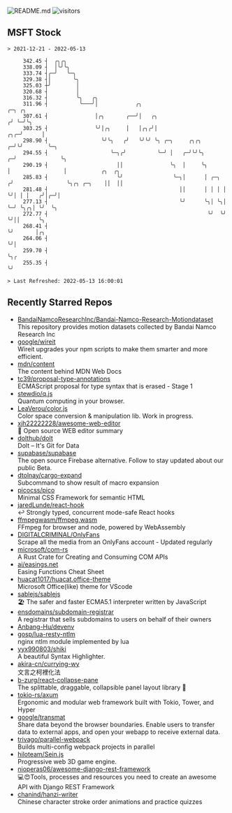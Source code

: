![README.md](https://github.com/Gerhut/Gerhut/workflows/README.md/badge.svg)
![visitors](https://visitors.vercel.app/Gerhut/Gerhut?token=8cf69d1f6813d272ef062726b6070c9be4ff72038cfe5a7ded7384a8da65d866)

## MSFT Stock

```
> 2021-12-21 - 2022-05-13

     342.45 ┤  ╭╮╭╮                                                                                              
     338.09 ┤  │╰╯╰╮                                                                                             
     333.74 ┤╭─╯   ╰─╮                                                                                           
     329.38 ┤│       ╰╮                                                                                          
     325.03 ┼╯        │                                                                                          
     320.68 ┤         │                                                                                          
     316.32 ┤         ╰╮   ╭╮                                                                                    
     311.96 ┤          ╰───╯│            ╭╮                                    ╭─╮ ╭╮                            
     307.61 ┤               │╭╮       ╭──╯│   ╭╮                              ╭╯ ╰─╯╰╮                           
     303.25 ┤               ╰╯│╭╮     │   │╭╮╭╯│                          ╭╮╭─╯      │                           
     298.90 ┤                 ╰╯╰╮   ╭╯   ╰╯╰╯ ╰╮ ╭─╮     ╭╮╭╮          ╭─╯╰╯        ╰─╮                         
     294.55 ┤                    ╰─╮╭╯          ╰─╯ │   ╭─╯╰╯╰╮       ╭─╯              ╰╮                        
     290.19 ┤                      ││               ╰╮  │     ╰╮      │                 │           ╭╮  ╭╮       
     285.83 ┤                      ╰╯                ╰─╮│      │ ╭─╮ ╭╯                 ╰╮╭╮ ╭─╮    ││  ││       
     281.48 ┤                                          ││      │ │ │ │                   ╰╯│ │ │   ╭╯│╭─╯│       
     277.13 ┤                                          ╰╯      ╰╮│ ╰╮│                     ╰─╯ ╰╮╭╮│ ╰╯  ╰╮      
     272.77 ┤                                                   ╰╯  ╰╯                          ╰╯││      ╰╮     
     268.41 ┤                                                                                     ╰╯       │╭╮   
     264.06 ┤                                                                                              ╰╯│   
     259.70 ┤                                                                                                ╰╮╭ 
     255.35 ┤                                                                                                 ╰╯ 

> Last Refreshed: 2022-05-13 16:00:01
```

## Recently Starred Repos

- [BandaiNamcoResearchInc/Bandai-Namco-Research-Motiondataset](https://github.com/BandaiNamcoResearchInc/Bandai-Namco-Research-Motiondataset)  
  This repository provides motion datasets collected by Bandai Namco Research Inc
- [google/wireit](https://github.com/google/wireit)  
  Wireit upgrades your npm scripts to make them smarter and more efficient.
- [mdn/content](https://github.com/mdn/content)  
  The content behind MDN Web Docs
- [tc39/proposal-type-annotations](https://github.com/tc39/proposal-type-annotations)  
  ECMAScript proposal for type syntax that is erased - Stage 1
- [stewdio/q.js](https://github.com/stewdio/q.js)  
  Quantum computing in your browser.
- [LeaVerou/color.js](https://github.com/LeaVerou/color.js)  
  Color space conversion & manipulation lib. Work in progress.
- [xjh22222228/awesome-web-editor](https://github.com/xjh22222228/awesome-web-editor)  
  🔨  Open source WEB editor summary
- [dolthub/dolt](https://github.com/dolthub/dolt)  
  Dolt – It's Git for Data
- [supabase/supabase](https://github.com/supabase/supabase)  
  The open source Firebase alternative. Follow to stay updated about our public Beta.
- [dtolnay/cargo-expand](https://github.com/dtolnay/cargo-expand)  
  Subcommand to show result of macro expansion
- [picocss/pico](https://github.com/picocss/pico)  
  Minimal CSS Framework for semantic HTML
- [jaredLunde/react-hook](https://github.com/jaredLunde/react-hook)  
  ↩ Strongly typed, concurrent mode-safe React hooks
- [ffmpegwasm/ffmpeg.wasm](https://github.com/ffmpegwasm/ffmpeg.wasm)  
  FFmpeg for browser and node, powered by WebAssembly
- [DIGITALCRIMINAL/OnlyFans](https://github.com/DIGITALCRIMINAL/OnlyFans)  
  Scrape all the media from an OnlyFans account - Updated regularly
- [microsoft/com-rs](https://github.com/microsoft/com-rs)  
  A Rust Crate for Creating and Consuming COM APIs
- [ai/easings.net](https://github.com/ai/easings.net)  
  Easing Functions Cheat Sheet
- [huacat1017/huacat.office-theme](https://github.com/huacat1017/huacat.office-theme)  
  Microsoft Office(like) theme for VScode
- [sablejs/sablejs](https://github.com/sablejs/sablejs)  
  🏖️ The safer and faster ECMA5.1 interpreter written by JavaScript
- [ensdomains/subdomain-registrar](https://github.com/ensdomains/subdomain-registrar)  
  A registrar that sells subdomains to users on behalf of their owners
- [Anbang-Hu/devenv](https://github.com/Anbang-Hu/devenv)  
- [gosp/lua-resty-ntlm](https://github.com/gosp/lua-resty-ntlm)  
  nginx ntlm module implemented by lua
- [yyx990803/shiki](https://github.com/yyx990803/shiki)  
  A beautiful Syntax Highlighter.
- [akira-cn/currying-wy](https://github.com/akira-cn/currying-wy)  
  文言之柯裡化法
- [b-zurg/react-collapse-pane](https://github.com/b-zurg/react-collapse-pane)  
  The splittable, draggable, collapsible panel layout library 🎉
- [tokio-rs/axum](https://github.com/tokio-rs/axum)  
  Ergonomic and modular web framework built with Tokio, Tower, and Hyper
- [google/transmat](https://github.com/google/transmat)  
  Share data beyond the browser boundaries. Enable users to transfer data to external apps, and open your webapp to receive external data.
- [trivago/parallel-webpack](https://github.com/trivago/parallel-webpack)  
  Builds multi-config webpack projects in parallel
- [hiloteam/Sein.js](https://github.com/hiloteam/Sein.js)  
  Progressive web 3D game engine.
- [nioperas06/awesome-django-rest-framework](https://github.com/nioperas06/awesome-django-rest-framework)  
   💻😍Tools, processes and resources you need to create an awesome API with Django REST Framework
- [chanind/hanzi-writer](https://github.com/chanind/hanzi-writer)  
  Chinese character stroke order animations and practice quizzes
